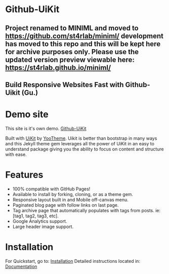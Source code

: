 # Github-UiKit

## Project renamed to MINIML and moved to https://github.com/st4rlab/miniml/ development has moved to this repo and this will be kept here for archive purposes only. Please use the updated version preview viewable here: https://st4rlab.github.io/miniml/

## Build Responsive Websites Fast with Github-Uikit (Gu.)

# Demo site
This site is it's own demo. [Github-UiKit](https://isaacjosephhorton.github.io/github-uikit/)

Built with [UiKit](https://getuikit.com/) by [YooTheme](https://yootheme.com/). Uikit is better than bootstrap in many ways and this Jekyll theme gem leverages all the power of UiKit in an easy to understand package giving you the ability to focus on content and structure with ease.

# Features

* 100% compatible with GitHub Pages!
* Available to install by forking, cloning, or as a theme gem.
* Responsive layout built in and Mobile off-canvas menu.
* Paginated blog page with follow links on last page.
* Tag archive page that automatically populates with tags from posts. ie: [tag1, tag2, tag3, etc].
* Google Analytics support.
* Large header image support.

# Installation

For Quickstart, go to: [Installation](https://isaacjosephhorton.github.io/github-uikit/installation/)
Detailed instructions located in: [Documentation](https://isaacjosephhorton.github.io/github-uikit/documentation/)
